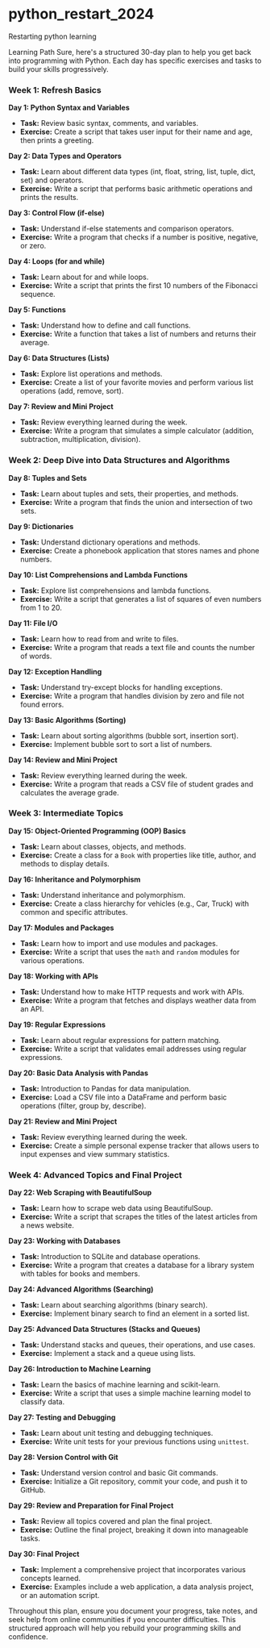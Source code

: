 # python_restart_2024
Restarting python learning

Learning Path
Sure, here's a structured 30-day plan to help you get back into programming with Python. Each day has specific exercises and tasks to build your skills progressively.

### Week 1: Refresh Basics

**Day 1: Python Syntax and Variables**
- **Task:** Review basic syntax, comments, and variables.
- **Exercise:** Create a script that takes user input for their name and age, then prints a greeting.

**Day 2: Data Types and Operators**
- **Task:** Learn about different data types (int, float, string, list, tuple, dict, set) and operators.
- **Exercise:** Write a script that performs basic arithmetic operations and prints the results.

**Day 3: Control Flow (if-else)**
- **Task:** Understand if-else statements and comparison operators.
- **Exercise:** Write a program that checks if a number is positive, negative, or zero.

**Day 4: Loops (for and while)**
- **Task:** Learn about for and while loops.
- **Exercise:** Write a script that prints the first 10 numbers of the Fibonacci sequence.

**Day 5: Functions**
- **Task:** Understand how to define and call functions.
- **Exercise:** Write a function that takes a list of numbers and returns their average.

**Day 6: Data Structures (Lists)**
- **Task:** Explore list operations and methods.
- **Exercise:** Create a list of your favorite movies and perform various list operations (add, remove, sort).

**Day 7: Review and Mini Project**
- **Task:** Review everything learned during the week.
- **Exercise:** Write a program that simulates a simple calculator (addition, subtraction, multiplication, division).

### Week 2: Deep Dive into Data Structures and Algorithms

**Day 8: Tuples and Sets**
- **Task:** Learn about tuples and sets, their properties, and methods.
- **Exercise:** Write a program that finds the union and intersection of two sets.

**Day 9: Dictionaries**
- **Task:** Understand dictionary operations and methods.
- **Exercise:** Create a phonebook application that stores names and phone numbers.

**Day 10: List Comprehensions and Lambda Functions**
- **Task:** Explore list comprehensions and lambda functions.
- **Exercise:** Write a script that generates a list of squares of even numbers from 1 to 20.

**Day 11: File I/O**
- **Task:** Learn how to read from and write to files.
- **Exercise:** Write a program that reads a text file and counts the number of words.

**Day 12: Exception Handling**
- **Task:** Understand try-except blocks for handling exceptions.
- **Exercise:** Write a program that handles division by zero and file not found errors.

**Day 13: Basic Algorithms (Sorting)**
- **Task:** Learn about sorting algorithms (bubble sort, insertion sort).
- **Exercise:** Implement bubble sort to sort a list of numbers.

**Day 14: Review and Mini Project**
- **Task:** Review everything learned during the week.
- **Exercise:** Write a program that reads a CSV file of student grades and calculates the average grade.

### Week 3: Intermediate Topics

**Day 15: Object-Oriented Programming (OOP) Basics**
- **Task:** Learn about classes, objects, and methods.
- **Exercise:** Create a class for a `Book` with properties like title, author, and methods to display details.

**Day 16: Inheritance and Polymorphism**
- **Task:** Understand inheritance and polymorphism.
- **Exercise:** Create a class hierarchy for vehicles (e.g., Car, Truck) with common and specific attributes.

**Day 17: Modules and Packages**
- **Task:** Learn how to import and use modules and packages.
- **Exercise:** Write a script that uses the `math` and `random` modules for various operations.

**Day 18: Working with APIs**
- **Task:** Understand how to make HTTP requests and work with APIs.
- **Exercise:** Write a program that fetches and displays weather data from an API.

**Day 19: Regular Expressions**
- **Task:** Learn about regular expressions for pattern matching.
- **Exercise:** Write a script that validates email addresses using regular expressions.

**Day 20: Basic Data Analysis with Pandas**
- **Task:** Introduction to Pandas for data manipulation.
- **Exercise:** Load a CSV file into a DataFrame and perform basic operations (filter, group by, describe).

**Day 21: Review and Mini Project**
- **Task:** Review everything learned during the week.
- **Exercise:** Create a simple personal expense tracker that allows users to input expenses and view summary statistics.

### Week 4: Advanced Topics and Final Project

**Day 22: Web Scraping with BeautifulSoup**
- **Task:** Learn how to scrape web data using BeautifulSoup.
- **Exercise:** Write a script that scrapes the titles of the latest articles from a news website.

**Day 23: Working with Databases**
- **Task:** Introduction to SQLite and database operations.
- **Exercise:** Write a program that creates a database for a library system with tables for books and members.

**Day 24: Advanced Algorithms (Searching)**
- **Task:** Learn about searching algorithms (binary search).
- **Exercise:** Implement binary search to find an element in a sorted list.

**Day 25: Advanced Data Structures (Stacks and Queues)**
- **Task:** Understand stacks and queues, their operations, and use cases.
- **Exercise:** Implement a stack and a queue using lists.

**Day 26: Introduction to Machine Learning**
- **Task:** Learn the basics of machine learning and scikit-learn.
- **Exercise:** Write a script that uses a simple machine learning model to classify data.

**Day 27: Testing and Debugging**
- **Task:** Learn about unit testing and debugging techniques.
- **Exercise:** Write unit tests for your previous functions using `unittest`.

**Day 28: Version Control with Git**
- **Task:** Understand version control and basic Git commands.
- **Exercise:** Initialize a Git repository, commit your code, and push it to GitHub.

**Day 29: Review and Preparation for Final Project**
- **Task:** Review all topics covered and plan the final project.
- **Exercise:** Outline the final project, breaking it down into manageable tasks.

**Day 30: Final Project**
- **Task:** Implement a comprehensive project that incorporates various concepts learned.
- **Exercise:** Examples include a web application, a data analysis project, or an automation script.

Throughout this plan, ensure you document your progress, take notes, and seek help from online communities if you encounter difficulties. This structured approach will help you rebuild your programming skills and confidence.
